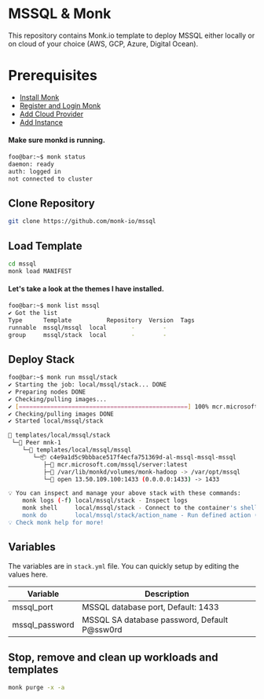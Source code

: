 # MSSQL & Monk
This repository contains Monk.io template to deploy MSSQL either locally or on cloud of your choice (AWS, GCP, Azure, Digital Ocean).

# Prerequisites
- [Install Monk](https://docs.monk.io/docs/get-monk)
- [Register and Login Monk](https://docs.monk.io/docs/acc-and-auth)
- [Add Cloud Provider](https://docs.monk.io/docs/cloud-provider)
- [Add Instance](https://docs.monk.io/docs/multi-cloud)

#### Make sure monkd is running.
```bash
foo@bar:~$ monk status
daemon: ready
auth: logged in
not connected to cluster
```

## Clone Repository
```bash
git clone https://github.com/monk-io/mssql
```

## Load Template
```bash
cd mssql
monk load MANIFEST
```


#### Let's take a look at the themes I have installed.
```bash
foo@bar:~$ monk list mssql
✔ Got the list
Type      Template          Repository  Version  Tags
runnable  mssql/mssql  local       -        -
group     mssql/stack  local       -        -
```

## Deploy Stack
```bash
foo@bar:~$ monk run mssql/stack
✔ Starting the job: local/mssql/stack... DONE
✔ Preparing nodes DONE
✔ Checking/pulling images...
✔ [================================================] 100% mcr.microsoft.com/mssql/server:latest mnk-1
✔ Checking/pulling images DONE
✔ Started local/mssql/stack

🔩 templates/local/mssql/stack
 └─🧊 Peer mnk-1
    └─🔩 templates/local/mssql/mssql
       └─📦 c4e9a1d5c9bbbace517f4ecfa751369d-al-mssql-mssql-mssql
          ├─🧩 mcr.microsoft.com/mssql/server:latest
          ├─💾 /var/lib/monkd/volumes/monk-hadoop -> /var/opt/mssql
          └─🔌 open 13.50.109.100:1433 (0.0.0.0:1433) -> 1433

💡 You can inspect and manage your above stack with these commands:
	monk logs (-f) local/mssql/stack - Inspect logs
	monk shell     local/mssql/stack - Connect to the container's shell
	monk do        local/mssql/stack/action_name - Run defined action (if exists)
💡 Check monk help for more!
```

## Variables
The variables are in `stack.yml` file. You can quickly setup by editing the values here.

| Variable                     	| Description                               	|
|------------------------------	|-------------------------------------------	|
| mssql_port                    | MSSQL database port, Default: 1433 	               |
| mssql_password                | MSSQL SA database password, Default P@ssw0rd                     	|


## Stop, remove and clean up workloads and templates

```bash
monk purge -x -a
```


